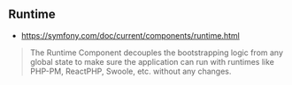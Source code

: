 ## Runtime
- https://symfony.com/doc/current/components/runtime.html
> The Runtime Component decouples the bootstrapping logic from any global state to make sure the application can run with runtimes like PHP-PM, ReactPHP, Swoole, etc. without any changes.